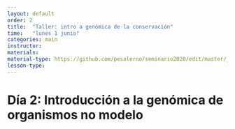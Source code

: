 ```yaml
---
layout: default
order: 2
title:  "Taller: intro a genómica de la conservación"
time:   "lunes 1 junio"
categories: main
instructor: 
materials: 
material-type: https://github.com/pesalerno/seminario2020/edit/master/_posts/2019-08-05-07-lunch.md
lesson-type: 
---
```


# Día 2: Introducción a la genómica de organismos no modelo
